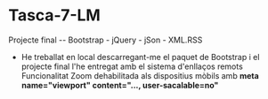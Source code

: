 # Tasca-7-LM
Projecte final -- Bootstrap - jQuery - jSon - XML.RSS

- He treballat en local descarregant-me el paquet de Bootstrap i el projecte final l'he entregat amb el sistema d'enllaços remots
Funcionalitat Zoom dehabilitada als dispositius mòbils amb **meta name="viewport" content="..., user-sacalable=no"**
